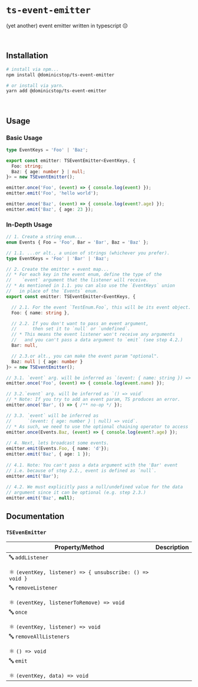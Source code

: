 # `ts-event-emitter`

(yet another) event emitter written in typescript 😔

<br>

## Installation

```sh
# install via npm...
npm install @dominicstop/ts-event-emitter

# or install via yarn.
yarn add @dominicstop/ts-event-emitter
```

<br>

## Usage

### Basic Usage

```typescript
type EventKeys = 'Foo' | 'Baz';

export const emitter: TSEventEmitter<EventKeys, {
  Foo: string;
  Baz: { age: number } | null;
}> = new TSEventEmitter();

emitter.once('Foo', (event) => { console.log(event) });
emitter.emit('Foo', 'hello world');

emitter.once('Baz', (event) => { console.log(event?.age) });
emitter.emit('Baz', { age: 23 });
```



### In-Depth Usage

```typescript
// 1. Create a string enum...
enum Events { Foo = 'Foo', Bar = 'Bar', Baz = 'Baz' };

// 1.1. ...or alt., a union of strings (whichever you prefer).
type EventKeys = 'Foo' | 'Bar' | 'Baz';

// 2. Create the emitter + event map...
// * For each key in the event enum, define the type of the 
//    `event` argument that the listener will receive.
// * As mentioned in 1.1. you can also use the `EventKeys` union 
//   in place of the `Events` enum.
export const emitter: TSEventEmitter<EventKeys, {

  // 2.1. For the event `TestEnum.Foo`, this will be its event object.
  Foo: { name: string },

  // 2.2. If you don't want to pass an event argument, 
  //      then set it to `null` or `undefined`.
  // * This means the event listener won't receive any arguments
  //   and you can't pass a data argument to `emit` (see step 4.2.)
  Bar: null, 

  // 2.3.or alt., you can make the event param "optional".
  Baz: null | { age: number }
}> = new TSEventEmitter();

// 3.1. `event` arg. will be inferred as `(event: { name: string }) => void`
emitter.once('Foo', (event) => { console.log(event.name) });

// 3.2.`event` arg. will be inferred as `() => void`
// * Note: If you try to add an event param, TS produces an error.
emitter.once('Bar', () => { /** no-op */ });

// 3.3. `event` will be inferred as 
//      `(event: { age: number } | null) => void`.
// * As such, we need to use the optional chaining operator to access `event`.
emitter.once(Events.Baz, (event) => { console.log(event?.age) });
   
// 4. Next, lets broadcast some events.
emitter.emit(Events.Foo, { name: 'd'});
emitter.emit('Baz', { age: 1 });
 
// 4.1. Note: You can't pass a data argument with the 'Bar' event
// i.e. because of step 2.2., event is defined as `null`.
emitter.emit('Bar');
 
// 4.2. We must explicitly pass a null/undefined value for the data
// argument since it can be optional (e.g. step 2.3.)
emitter.emit('Baz', null);
```



## Documentation

### `TSEvenEmitter`

| Property/Method                                              | Description |
| ------------------------------------------------------------ | ----------- |
| 🔤 `addListener`<br/><br/>⚛️ `(eventKey, listener) => { unsubscribe: () => void }` |             |
| 🔤 `removeListener`<br/><br/>⚛️ `(eventKey, listenerToRemove) => void` |             |
| 🔤 `once`<br/><br/>⚛️ `(eventKey, listener) => void`           |             |
| 🔤 `removeAllListeners`<br/><br/>⚛️ `() => void`               |             |
| 🔤 `emit`<br/><br/>⚛️ `(eventKey, data) => void`               |             |


